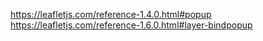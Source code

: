 https://leafletjs.com/reference-1.4.0.html#popup
https://leafletjs.com/reference-1.6.0.html#layer-bindpopup
